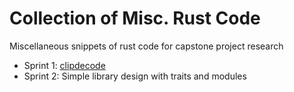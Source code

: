 # Collection of Misc. Rust Code

Miscellaneous snippets of rust code for capstone project research

- Sprint 1: [clipdecode](https://github.com/LavenderSnek/clipdecode)
- Sprint 2: Simple library design with traits and modules
